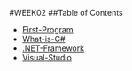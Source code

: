 #WEEK02
##Table of Contents
 - [First-Program](https://github.com/OOP-2559/WEEK02/wiki/First-Program)
 - [What-is-C#](https://github.com/OOP-2559/WEEK02/wiki/What-is-%22C%23%22%3F)
 - [.NET-Framework](https://github.com/OOP-2559/WEEK02/wiki/.NET-Framework)
 - [Visual-Studio](https://github.com/OOP-2559/WEEK02/wiki/Visual-Studio)
